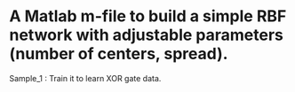 # A Matlab m-file to build a simple RBF network with adjustable parameters (number of centers, spread).

Sample_1 : Train it to learn XOR gate data.